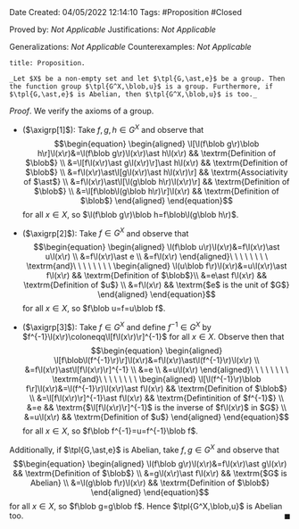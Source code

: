 <br />
<br />

Date Created: 04/05/2022 12:14:10
Tags: #Proposition #Closed

Proved by: _Not Applicable_
Justifications: _Not Applicable_

Generalizations: _Not Applicable_
Counterexamples: _Not Applicable_

``` ad-Proposition
title: Proposition.

_Let $X$ be a non-empty set and let $\tpl{G,\ast,e}$ be a group. Then the function group $\tpl{G^X,\blob,u}$ is a group. Furthermore, if $\tpl{G,\ast,e}$ is Abelian, then $\tpl{G^X,\blob,u}$ is too._

```

_Proof_. We verify the axioms of a group.
* ($\axigrp[1]$): Take $f,g,h\in G^X$ and observe that
$$\begin{equation}
    \begin{aligned}
        \l[\l(f\blob g\r)\blob h\r]\l(x\r)&=\l(f\blob g\r)\l(x\r)\ast h\l(x\r) && \textrm{Definition of $\blob$} \\
        &=\l[f\l(x\r)\ast g\l(x\r)\r]\ast h\l(x\r) && \textrm{Definition of $\blob$} \\
        &=f\l(x\r)\ast\l[g\l(x\r)\ast h\l(x\r)\r] && \textrm{Associativity of $\ast$} \\
        &=f\l(x\r)\ast\l[\l(g\blob h\r)\l(x\r)\r] && \textrm{Definition of $\blob$} \\
        &=\l[f\blob\l(g\blob h\r)\r]\l(x\r) && \textrm{Definition of $\blob$}
    \end{aligned}
\end{equation}$$
for all $x\in X$, so $\l(f\blob g\r)\blob h=f\blob\l(g\blob h\r)$.

* ($\axigrp[2]$): Take $f\in G^X$ and observe that
$$\begin{equation}
    \begin{aligned}
        \l(f\blob u\r)\l(x\r)&=f\l(x\r)\ast u\l(x\r) \\
        &=f\l(x\r)\ast e \\
        &=f\l(x\r)
    \end{aligned}\ \ \ \ \ \ \ \ \textrm{and}\ \ \ \ \ \ \ \ 
    \begin{aligned}
        \l(u\blob f\r)\l(x\r)&=u\l(x\r)\ast f\l(x\r) && \textrm{Definition of $\blob$}\\
        &=e\ast f\l(x\r) && \textrm{Definition of $u$} \\
        &=f\l(x\r) && \textrm{$e$ is the unit of $G$}
    \end{aligned}
\end{equation}$$
for all $x\in X$, so $f\blob u=f=u\blob f$.
* ($\axigrp[3]$): Take $f\in G^X$ and define $f^{-1}\in G^X$ by $f^{-1}\l(x\r)\coloneqq\l[f\l(x\r)\r]^{-1}$ for all $x\in X$. Observe then that
$$\begin{equation}
    \begin{aligned}
        \l[f\blob\l(f^{-1}\r)\r]\l(x\r)&=f\l(x\r)\ast\l(f^{-1}\r)\l(x\r) \\
        &=f\l(x\r)\ast\l[f\l(x\r)\r]^{-1} \\
        &=e \\
        &=u\l(x\r)
    \end{aligned}\ \ \ \ \ \ \ \ \textrm{and}\ \ \ \ \ \ \ \ 
    \begin{aligned}
        \l[\l(f^{-1}\r)\blob f\r]\l(x\r)&=\l(f^{-1}\r)\l(x\r)\ast f\l(x\r) && \textrm{Definition of $\blob$} \\
        &=\l[f\l(x\r)\r]^{-1}\ast f\l(x\r) && \textrm{Defintinition of $f^{-1}$} \\
        &=e && \textrm{$\l[f\l(x\r)\r]^{-1}$ is the inverse of $f\l(x\r)$ in $G$} \\
        &=u\l(x\r) && \textrm{Definition of $u$}
    \end{aligned}
\end{equation}$$
for all $x\in X$, so $f\blob f^{-1}=u=f^{-1}\blob f$.

Additionally, if $\tpl{G,\ast,e}$ is Abelian, take $f,g\in G^X$ and observe that
$$\begin{equation}
    \begin{aligned}
        \l(f\blob g\r)\l(x\r)&=f\l(x\r)\ast g\l(x\r) && \textrm{Definition of $\blob$} \\
        &=g\l(x\r)\ast f\l(x\r) && \textrm{$G$ is Abelian} \\
        &=\l(g\blob f\r)\l(x\r) && \textrm{Definition of $\blob$}
    \end{aligned}
\end{equation}$$
for all $x\in X$, so $f\blob g=g\blob f$. Hence $\tpl{G^X,\blob,u}$ is Abelian too.<span style="float:right;">$\blacksquare$</span>
